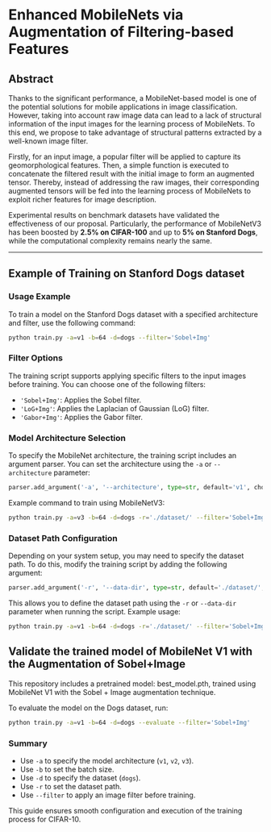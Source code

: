 # Enhanced MobileNets via Augmentation of Filtering-based Features

## Abstract

Thanks to the significant performance, a MobileNet-based model is one of the potential solutions for mobile applications in image classification. However, taking into account raw image data can lead to a lack of structural information of the input images for the learning process of MobileNets. To this end, we propose to take advantage of structural patterns extracted by a well-known image filter. 

Firstly, for an input image, a popular filter will be applied to capture its geomorphological features. Then, a simple function is executed to concatenate the filtered result with the initial image to form an augmented tensor. Thereby, instead of addressing the raw images, their corresponding augmented tensors will be fed into the learning process of MobileNets to exploit richer features for image description. 

Experimental results on benchmark datasets have validated the effectiveness of our proposal. Particularly, the performance of MobileNetV3 has been boosted by **2.5% on CIFAR-100** and up to **5% on Stanford Dogs**, while the computational complexity remains nearly the same.

---

## Example of Training on Stanford Dogs dataset

### Usage Example

To train a model on the Stanford Dogs dataset with a specified architecture and filter, use the following command:

```bash
python train.py -a=v1 -b=64 -d=dogs --filter='Sobel+Img'
```

### Filter Options

The training script supports applying specific filters to the input images before training. You can choose one of the following filters:

- `'Sobel+Img'`: Applies the Sobel filter.
- `'LoG+Img'`: Applies the Laplacian of Gaussian (LoG) filter.
- `'Gabor+Img'`: Applies the Gabor filter.

### Model Architecture Selection

To specify the MobileNet architecture, the training script includes an argument parser. You can set the architecture using the `-a` or `--architecture` parameter:

```python
parser.add_argument('-a', '--architecture', type=str, default='v1', choices=['v1', 'v2', 'v3'], help='Model architecture name.')
```

Example command to train using MobileNetV3:

```bash
python train.py -a=v3 -b=64 -d=dogs -r='./dataset/' --filter='Sobel+Img'
```

### Dataset Path Configuration

Depending on your system setup, you may need to specify the dataset path. To do this, modify the training script by adding the following argument:

```python
parser.add_argument('-r', '--data-dir', type=str, default='./dataset/', help='Dataset root path.')
```

This allows you to define the dataset path using the `-r` or `--data-dir` parameter when running the script. Example usage:

```bash
python train.py -a=v1 -b=64 -d=dogs -r='./dataset/' --filter='Sobel+Img'
```

## Validate the trained model of MobileNet V1 with the Augmentation of Sobel+Image

This repository includes a pretrained model: best_model.pth, trained using MobileNet V1 with the Sobel + Image augmentation technique.

To evaluate the model on the Dogs dataset, run:

```bash
python train.py -a=v1 -b=64 -d=dogs --evaluate --filter='Sobel+Img'
```

### Summary

- Use `-a` to specify the model architecture (`v1`, `v2`, `v3`).
- Use `-b` to set the batch size.
- Use `-d` to specify the dataset (`dogs`).
- Use `-r` to set the dataset path.
- Use `--filter` to apply an image filter before training.

This guide ensures smooth configuration and execution of the training process for CIFAR-10.
